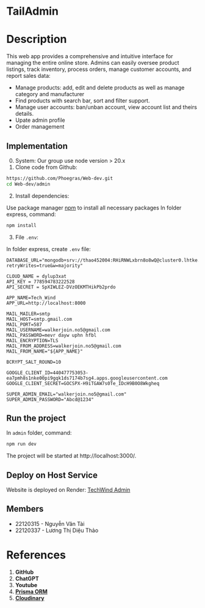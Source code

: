 # TailAdmin

# Description
This web app provides a comprehensive and intuitive interface for managing the entire online store. Admins can easily oversee product listings, track inventory, process orders, manage customer accounts, and report sales data:
- Manage products: add, edit and delete products as well as manage category and manufacturer
- Find products with search bar, sort and filter support.
- Manage user accounts: ban/unban account, view account list and theirs details.
- Upate admin profile
- Order management

## Implementation
0. System:
Our group use node version > 20.x
1. Clone code from Github:
``` bash
https://github.com/Phoegras/Web-dev.git
cd Web-dev/admin
```
2. Install dependencies:

Use package manager [npm](https://www.npmjs.com/) to install all necessary packages
In folder express, command:

```bash
npm install
```

3. File `.env`:

In folder express, create `.env` file:
```
DATABASE_URL="mongodb+srv://thao452004:RHiRNWLxbrn8o8wQ@cluster0.lhtke.mongodb.net/test?retryWrites=true&w=majority"

CLOUD_NAME = dylup3xat
API_KEY = 778594783222528
API_SECRET = SpXIWLEZ-DVzOEKMTHikPb2prdo

APP_NAME=Tech_Wind
APP_URL=http://localhost:8000

MAIL_MAILER=smtp
MAIL_HOST=smtp.gmail.com
MAIL_PORT=587
MAIL_USERNAME=walkerjoin.no5@gmail.com
MAIL_PASSWORD=mevr dayw uphn hfbl
MAIL_ENCRYPTION=TLS
MAIL_FROM_ADDRESS=walkerjoin.no5@gmail.com
MAIL_FROM_NAME="${APP_NAME}"

BCRYPT_SALT_ROUND=10

GOOGLE_CLIENT_ID=440477753053-ea7pmh8s1nke00pi9gqk1ds7174b7sg4.apps.googleusercontent.com
GOOGLE_CLIENT_SECRET=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

SUPER_ADMIN_EMAIL="walkerjoin.no5@gmail.com"
SUPER_ADMIN_PASSWORD="Abcd@1234"

```

## Run the project
In `admin` folder, command:
```bash
npm run dev
```
The project will be started at http://localhost:3000/.

## Deploy on Host Service
Website is deployed on Render:
[TechWind Admin](https://techwindadmin.onrender.com)

## Members

- 22120315 - Nguyễn Văn Tài
- 22120337 - Lương Thị Diệu Thảo

# References
1. **GitHub**
2. **ChatGPT**
3. **Youtube**
4. [**Prisma ORM**](https://www.prisma.io/docs/orm)
5. [**Cloudinary**](https://cloudinary.com/blog/guest_post/upload-images-to-cloudinary-with-node-js-and-react)